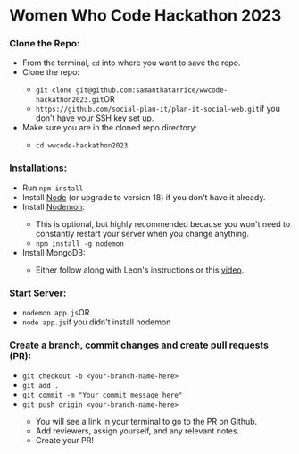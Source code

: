 # Women Who Code Hackathon 2023

<h3>Clone the Repo:</h3>
<ul>
  <li>From the terminal, <code>cd</code> into where you want to save the repo.</li>
  <li>Clone the repo:</li>
    <ul>
      <li><code>git clone git@github.com:samanthatarrice/wwcode-hackathon2023.git</code>OR</li>
      <li><code>https://github.com/social-plan-it/plan-it-social-web.git</code>if you don't have your SSH key set up.</li>
    </ul>
  <li>Make sure you are in the cloned repo directory:</li>
  <ul>
    <li><code>cd wwcode-hackathon2023</code></li>
  </ul>
</ul>

<h3>Installations:</h3>
<ul>
  <li>Run <code>npm install</code></li>
  <li>Install <a href="https://www.npmjs.com/package/nodemon" target="_blank">Node</a> (or upgrade to version 18) if you don't have it already.</li>
  <li>Install <a href="https://www.npmjs.com/package/nodemon" target="_blank">Nodemon</a>:</li>
  <ul>
    <li>This is optional, but highly recommended because you won't need to constantly restart your server when you change anything.</li>
    <li><code>npm install -g nodemon</code></li>
  </ul>
  <li>Install MongoDB:</li>
  <ul>
    <li>Either follow along with Leon's instructions or this <a href="https://youtu.be/wcx3f0eUiAw?si=kCOEdtTTZT2sbIbU" target="_blank">video</a>.</li>
  </ul>
</ul>

<h3>Start Server:</h3>
<ul>
  <li><code>nodemon app.js</code>OR</li>
  <li><code>node app.js</code>if you didn't install nodemon</li>
</ul>

<h3>Create a branch, commit changes and create pull requests (PR):</h3>
<ul>
  <li><code>git checkout -b &lt;your-branch-name-here&gt;</code></li>
  <li><code>git add .</code></li>
  <li><code>git commit -m "Your commit message here"</code></li>
  <li><code>git push origin &lt;your-branch-name-here&gt;</code></li>
    <ul>
      <li>You will see a link in your terminal to go to the PR on Github.</li>
      <li>Add reviewers, assign yourself, and any relevant notes.</li>
      <li>Create your PR!</li>
    </ul>
</ul>
